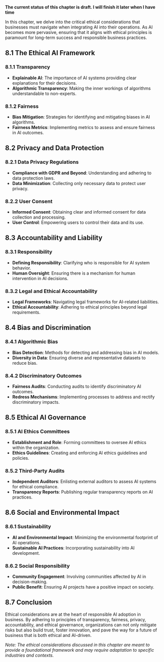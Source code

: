 **The current status of this chapter is draft. I will finish it later when I have time**

In this chapter, we delve into the critical ethical considerations that businesses must navigate when integrating AI into their operations. As AI becomes more pervasive, ensuring that it aligns with ethical principles is paramount for long-term success and responsible business practices.

8.1 The Ethical AI Framework
----------------------------

### 8.1.1 Transparency

* **Explainable AI**: The importance of AI systems providing clear explanations for their decisions.
* **Algorithmic Transparency**: Making the inner workings of algorithms understandable to non-experts.

### 8.1.2 Fairness

* **Bias Mitigation**: Strategies for identifying and mitigating biases in AI algorithms.
* **Fairness Metrics**: Implementing metrics to assess and ensure fairness in AI outcomes.

8.2 Privacy and Data Protection
-------------------------------

### 8.2.1 Data Privacy Regulations

* **Compliance with GDPR and Beyond**: Understanding and adhering to data protection laws.
* **Data Minimization**: Collecting only necessary data to protect user privacy.

### 8.2.2 User Consent

* **Informed Consent**: Obtaining clear and informed consent for data collection and processing.
* **User Control**: Empowering users to control their data and its use.

8.3 Accountability and Liability
--------------------------------

### 8.3.1 Responsibility

* **Defining Responsibility**: Clarifying who is responsible for AI system behavior.
* **Human Oversight**: Ensuring there is a mechanism for human intervention in AI decisions.

### 8.3.2 Legal and Ethical Accountability

* **Legal Frameworks**: Navigating legal frameworks for AI-related liabilities.
* **Ethical Accountability**: Adhering to ethical principles beyond legal requirements.

8.4 Bias and Discrimination
---------------------------

### 8.4.1 Algorithmic Bias

* **Bias Detection**: Methods for detecting and addressing bias in AI models.
* **Diversity in Data**: Ensuring diverse and representative datasets to reduce bias.

### 8.4.2 Discriminatory Outcomes

* **Fairness Audits**: Conducting audits to identify discriminatory AI outcomes.
* **Redress Mechanisms**: Implementing processes to address and rectify discriminatory impacts.

8.5 Ethical AI Governance
-------------------------

### 8.5.1 AI Ethics Committees

* **Establishment and Role**: Forming committees to oversee AI ethics within the organization.
* **Ethics Guidelines**: Creating and enforcing AI ethics guidelines and policies.

### 8.5.2 Third-Party Audits

* **Independent Auditors**: Enlisting external auditors to assess AI systems for ethical compliance.
* **Transparency Reports**: Publishing regular transparency reports on AI practices.

8.6 Social and Environmental Impact
-----------------------------------

### 8.6.1 Sustainability

* **AI and Environmental Impact**: Minimizing the environmental footprint of AI operations.
* **Sustainable AI Practices**: Incorporating sustainability into AI development.

### 8.6.2 Social Responsibility

* **Community Engagement**: Involving communities affected by AI in decision-making.
* **Public Benefit**: Ensuring AI projects have a positive impact on society.

8.7 Conclusion
--------------

Ethical considerations are at the heart of responsible AI adoption in business. By adhering to principles of transparency, fairness, privacy, accountability, and ethical governance, organizations can not only mitigate risks but also build trust, foster innovation, and pave the way for a future of business that is both ethical and AI-driven.

*Note: The ethical considerations discussed in this chapter are meant to provide a foundational framework and may require adaptation to specific industries and contexts.*
